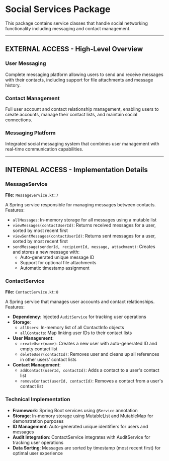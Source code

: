 # Social Services Package

This package contains service classes that handle social networking functionality including messaging and contact management.

---

## **EXTERNAL ACCESS** - High-Level Overview

### User Messaging
Complete messaging platform allowing users to send and receive messages with their contacts, including support for file attachments and message history.

### Contact Management
Full user account and contact relationship management, enabling users to create accounts, manage their contact lists, and maintain social connections.

### Messaging Platform
Integrated social messaging system that combines user management with real-time communication capabilities.

---

## **INTERNAL ACCESS** - Implementation Details

### MessageService
**File:** `MessageService.kt:7`

A Spring service responsible for managing messages between contacts. Features:
- `allMessages`: In-memory storage for all messages using a mutable list
- `viewMessages(contactUserId)`: Returns received messages for a user, sorted by most recent first
- `viewSentMessages(contactUserId)`: Returns sent messages for a user, sorted by most recent first
- `sendMessage(senderId, recipientId, message, attachment)`: Creates and stores a new message with:
  - Auto-generated unique message ID
  - Support for optional file attachments
  - Automatic timestamp assignment

### ContactService
**File:** `ContactService.kt:8`

A Spring service that manages user accounts and contact relationships. Features:
- **Dependency**: Injected `AuditService` for tracking user operations
- **Storage**:
  - `allUsers`: In-memory list of all ContactInfo objects
  - `allContacts`: Map linking user IDs to their contact lists
- **User Management**:
  - `createUser(name)`: Creates a new user with auto-generated ID and empty contact list
  - `deleteUser(contactId)`: Removes user and cleans up all references in other users' contact lists
- **Contact Management**:
  - `addContact(userId, contactId)`: Adds a contact to a user's contact list
  - `removeContact(userId, contactId)`: Removes a contact from a user's contact list

### Technical Implementation
- **Framework**: Spring Boot services using `@Service` annotation
- **Storage**: In-memory storage using MutableList and MutableMap for demonstration purposes
- **ID Management**: Auto-generated unique identifiers for users and messages
- **Audit Integration**: ContactService integrates with AuditService for tracking user operations
- **Data Sorting**: Messages are sorted by timestamp (most recent first) for optimal user experience